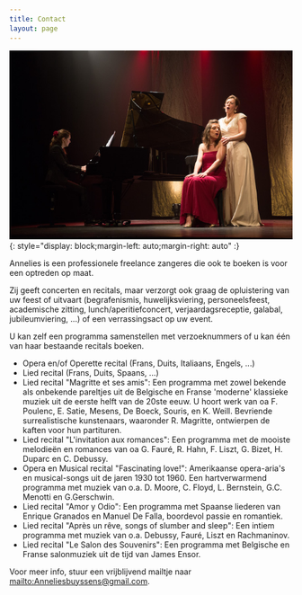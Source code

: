 ```yaml
---
title: Contact
layout: page 
---
```


![](/images/others/CloseOpera_piano.jpg){: style="display: block;margin-left: auto;margin-right: auto" :}

Annelies is een professionele freelance zangeres die ook te boeken is voor een optreden op maat.

Zij geeft concerten en recitals, maar verzorgt ook graag de opluistering van uw feest of uitvaart (begrafenismis, huwelijksviering,     personeelsfeest, academische zitting, lunch/aperitiefconcert, verjaardagsreceptie, galabal, jubileumviering, ...) of een verrassingsact op uw event.

U kan zelf een programma samenstellen met verzoeknummers of u kan één van haar bestaande recitals boeken.


* Opera en/of Operette recital (Frans, Duits, Italiaans, Engels, ...)
* Lied recital (Frans, Duits, Spaans, ...)
* Lied recital "Magritte et ses amis": Een programma met zowel bekende als onbekende pareltjes uit de Belgische en Franse 'moderne' klassieke muziek uit de eerste helft van de 20ste eeuw. U hoort werk van oa F. Poulenc, E. Satie, Mesens, De Boeck, Souris, en K. Weill. Bevriende surrealistische kunstenaars, waaronder R. Magritte, ontwierpen de kaften voor hun partituren.
* Lied recital "L'invitation aux romances": Een programma met de mooiste melodieën en romances van oa G. Fauré, R. Hahn, F. Liszt, G. Bizet, H. Duparc en C. Debussy.
* Opera en Musical recital "Fascinating love!": Amerikaanse opera-aria's en musical-songs uit de jaren 1930 tot 1960. Een hartverwarmend programma met muziek van o.a. D. Moore, C. Floyd, L. Bernstein, G.C. Menotti en G.Gerschwin.
* Lied recital "Amor y Odio": Een programma met Spaanse liederen van Enrique Granados en Manuel De Falla, boordevol passie en romantiek.
* Lied recital "Après un rêve, songs of slumber and sleep": Een intiem programma met muziek van o.a. Debussy, Fauré, Liszt en Rachmaninov.
* Lied recital "Le Salon des Souvenirs": Een programma met Belgische en Franse salonmuziek uit de tijd van James Ensor.

Voor meer info, stuur een vrijblijvend mailtje naar <mailto:Anneliesbuyssens@gmail.com>.

